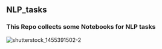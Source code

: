 ## NLP_tasks

### This Repo collects some Notebooks for NLP tasks

![shutterstock_1455391502-2](https://user-images.githubusercontent.com/81787449/160370086-a02276cc-5e29-4561-ab6a-ebf85b085f90.png)
